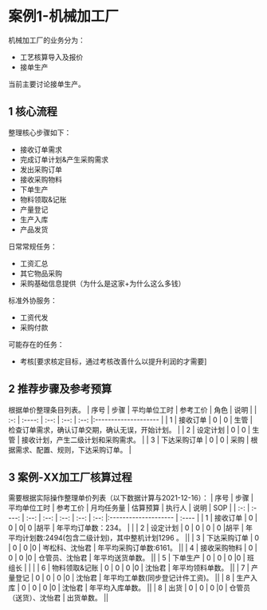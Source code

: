 # 案例1-机械加工厂
机械加工厂的业务分为：  
* 工艺核算导入及报价
* 接单生产  

当前主要讨论接单生产。

## 1 核心流程
整理核心步骤如下：  
* 接收订单需求  
* 完成订单计划&产生采购需求  
* 发出采购订单  
* 接收采购物料  
* 下单生产
* 物料领取&记账  
* 产量登记
* 生产入库
* 产品发货  

日常常规任务：  
* 工资汇总  
* 其它物品采购  
* 采购基础信息提供（为什么是这家+为什么这么多钱）  

标准外协服务：
* 工资代发
* 采购付款

可能存在的任务：  
* 考核[要求核定目标，通过考核改善什么以提升利润的才需要]  


## 2 推荐步骤及参考预算  
根据单价整理条目列表。
| 序号 | 步骤   | 平均单位工时 | 参考工价 | 角色 | 说明 |
| :-: | :----: | :--: | :--: | :--: |:-------------------- |
| 1 | 接收订单 |  0 | 0 | 生管 | 检查订单需求，确认订单交期，确认无误，开始计划。 |
| 2 | 设定计划 |  0 | 0 | 生管 | 接收计划，产生二级计划和采购需求。 |
| 3 | 下达采购订单 |  0 | 0 | 采购 | 根据需求、配置、规则，下达采购订单。 |

## 3 案例-XX加工厂核算过程
需要根据实际操作整理单价列表（以下数据计算与2021-12-16）：
| 序号 | 步骤   | 平均单位工时 | 参考工价 | 月均任务量 | 估算预算 | 执行人 | 说明 | SOP |
| :-: | :----: | :--:       | :--:   | :--:      | :--:   | :--:  |:-------------------- | :---- |
| 1 | 接收订单 |  0 | 0 | 0| 0 |胡平 | 年平均订单数：234。 | |
| 2 | 设定计划 |  0 | 0 | 0 | 0 |胡平 | 年平均计划数:2494(包含二级计划)，其中整机计划1296 。 ||
| 3 | 下达采购订单 |  0 | 0 | 0 |0 | 岑松科、沈怡君 | 年平均采购订单数:6161。 ||
| 4 | 接收采购物料 |  0 | 0 | 0 |0 | 仓管员、沈怡君 | 年平均送货单数。 ||
| 5 | 下单生产 |  0 | 0 | 0 |0 | 班组长 |  | |
| 6 | 物料领取&记账 |  0 | 0 | 0 |0 | 沈怡君 | 年平均领料单数。 ||
| 7 | 产量登记 |  0 | 0 | 0 |0 | 沈怡君 | 年平均工单数(同步登记计件工资)。 ||
| 8 | 生产入库 |  0 | 0 | 0 |0 | 沈怡君 | 年平均入库单数。 ||
| 8 | 出货 |  0 | 0 | 0 |0 | 仓管员（送货）、沈怡君 | 出货单数。 ||
